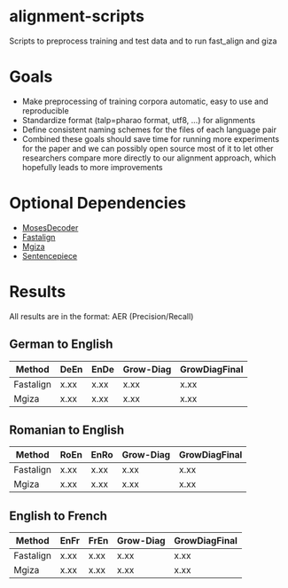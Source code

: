 # alignment-scripts
Scripts to preprocess training and test data and to run fast_align and giza

# Goals
* Make preprocessing of training corpora automatic, easy to use and reproducible
* Standardize format (talp=pharao format, utf8, ...) for alignments
* Define consistent naming schemes for the files of each language pair
* Combined these goals should save time for running more experiments for the paper and we can possibly open source most of it to let other researchers compare more directly to our alignment approach, which hopefully leads to more improvements

# Optional Dependencies
- [MosesDecoder](https://github.com/moses-smt/mosesdecoder)
- [Fastalign](https://github.com/clab/fast_align)
- [Mgiza](https://github.com/moses-smt/mgiza/)
- [Sentencepiece](https://github.com/google/sentencepiece)

# Results
All results are in the format: AER (Precision/Recall)

## German to English ##
| Method | DeEn | EnDe | Grow-Diag | GrowDiagFinal |
| --- | ---- | --- | ---- | --------- |
| Fastalign | x.xx | x.xx | x.xx | x.xx |
| Mgiza | x.xx | x.xx | x.xx | x.xx |


## Romanian to English ##
| Method | RoEn | EnRo | Grow-Diag | GrowDiagFinal |
| --- | ---- | --- | ---- | --------- |
| Fastalign | x.xx | x.xx | x.xx | x.xx |
| Mgiza | x.xx | x.xx | x.xx | x.xx |

## English to French ##
| Method | EnFr | FrEn | Grow-Diag | GrowDiagFinal |
| --- | ---- | --- | ---- | --------- |
| Fastalign | x.xx | x.xx | x.xx | x.xx |
| Mgiza | x.xx | x.xx | x.xx | x.xx |
